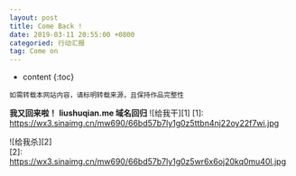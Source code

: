 ```yaml
---
layout: post
title: Come Back !
date: 2019-03-11 20:55:00 +0800
categoried: 行动汇报
tag: Come on
---
```


* content
{:toc}


`如需转载本网站内容，请标明转载来源，且保持作品完整性`


**我又回来啦！**
**liushuqian.me 域名回归**
![给我干][1]
 [1]: https://wx3.sinaimg.cn/mw690/66bd57b7ly1g0z5ttbn4nj22oy22f7wi.jpg
 
![给我杀][2]  
[2]: https://wx3.sinaimg.cn/mw690/66bd57b7ly1g0z5wr6x6oj20kq0mu40l.jpg
